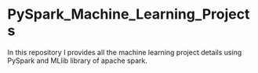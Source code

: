 # PySpark_Machine_Learning_Projects
In this repository I provides all the machine learning project details using PySpark and MLlib library of apache spark.
